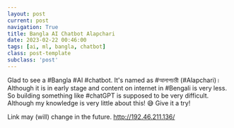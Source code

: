 ```yaml
---
layout: post
current: post
navigation: True
title: Bangla AI Chatbot Alapchari
date: 2023-02-22 00:46:00
tags: [ai, ml, bangla, chatbot]
class: post-template
subclass: 'post'
---
```


Glad to see a #Bangla #AI #chatbot. It's named as #আলাপচারী (#Alapchari)। Although it is in early stage and content on internet in #Bengali is very less. So building something like #chatGPT is supposed to be very difficult. Although my knowledge is very little about this! 😅
Give it a try!

Link may (will) change in the future.
http://192.46.211.136/